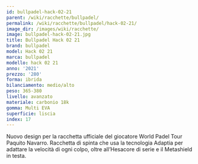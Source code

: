 ```yaml
---
id: bullpadel-hack-02-21
parent: /wiki/racchette/bullpadel/
permalink: /wiki/racchette/bullpadel/hack-02-21/
image_dir: /images/wiki/racchette/
image: bullpadel-hack-02-21.jpg
title: Bullpadel Hack 02 21
brand: bullpadel
model: Hack 02 21
marca: bullpadel
modello: hack 02 21
anno: '2021'
prezzo: '280'
forma: ibrida
bilanciamento: medio/alto
peso: 365-380
livello: avanzato
materiale: carbonio 18k
gomma: Multi EVA
superficie: liscia
index: 17
---
```

Nuovo design per la racchetta ufficiale del giocatore World Padel Tour Paquito Navarro. Racchetta di spinta che usa la tecnologia Adaptia per adattare la velocità di ogni colpo, oltre all’Hesacore di serie e il Metashield in testa.